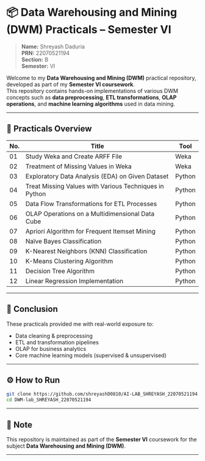 # 📦 Data Warehousing and Mining (DWM) Practicals – Semester VI

> **Name:** Shreyash Daduria  
> **PRN:** 22070521194  
> **Section:** B  
> **Semester:** VI  

Welcome to my **Data Warehousing and Mining (DWM)** practical repository, developed as part of my **Semester VI coursework**.  
This repository contains hands-on implementations of various DWM concepts such as **data preprocessing**, **ETL transformations**, **OLAP operations**, and **machine learning algorithms** used in data mining.

---

## 🧪 Practicals Overview


| No. | Title                                                                 | Tool      |
|-----|-----------------------------------------------------------------------|-----------|
| 01  | Study Weka and Create ARFF File                                       | Weka      |
| 02  | Treatment of Missing Values in Weka                                   | Weka      |
| 03  | Exploratory Data Analysis (EDA) on Given Dataset                      | Python    |
| 04  | Treat Missing Values with Various Techniques in Python               | Python    |
| 05  | Data Flow Transformations for ETL Processes                           | Python    |
| 06  | OLAP Operations on a Multidimensional Data Cube                       | Python    |
| 07  | Apriori Algorithm for Frequent Itemset Mining                         | Python    |
| 08  | Naïve Bayes Classification                                            | Python    |
| 09  | K-Nearest Neighbors (KNN) Classification                              | Python    |
| 10  | K-Means Clustering Algorithm                                          | Python    | 
| 11  | Decision Tree Algorithm                                               | Python    | 
| 12  | Linear Regression Implementation                                      | Python    | 
---

## 🎯 Conclusion

These practicals provided me with real-world exposure to:
- Data cleaning & preprocessing  
- ETL and transformation pipelines  
- OLAP for business analytics  
- Core machine learning models (supervised & unsupervised)
---

## ⚙️ How to Run
   ```bash
git clone https://github.com/shreyashD0810/AI-LAB_SHREYASH_22070521194.git
cd DWM-lab_SHREYASH_22070521194
   ```
---
## 📢 Note

This repository is maintained as part of the **Semester VI** coursework for the subject **Data Warehousing and Mining (DWM)**.

---
